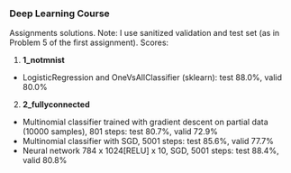 ### Deep Learning Course
Assignments solutions. Note: I use sanitized validation and test set (as in Problem 5 of the first assignment).
Scores:

1. **1_notmnist**
  * LogisticRegression and OneVsAllClassifier (sklearn): test 88.0%, valid 80.0%
2. **2_fullyconnected** 
  * Multinomial classifier trained with gradient descent on partial data (10000 samples), 801 steps: test 80.7%, valid 72.9%
  * Multinomial classifier with SGD, 5001 steps: test 85.6%, valid 77.7%
  * Neural network 784 x 1024[RELU] x 10, SGD, 5001 steps: test 88.4%, valid 80.8%
